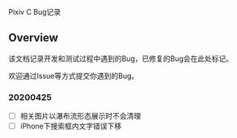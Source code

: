 Pixiv C Bug记录

## Overview

该文档记录开发和测试过程中遇到的Bug，已修复的Bug会在此处标记。

欢迎通过Issue等方式提交你遇到的Bug。

### 20200425
- [ ] 相关图片以瀑布流形态展示时不会清理
- [ ] iPhone下搜索框内文字错误下移